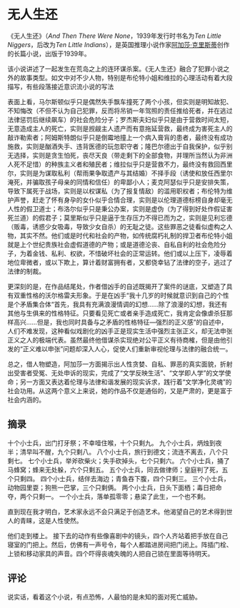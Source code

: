 # 无人生还

《无人生还》（*And Then There Were None*，1939年发行时书名为*Ten Little Niggers*，后改为*Ten Little Indians*），是英国推理小说作家[阿加莎·克里斯蒂](https://baike.baidu.com/item/阿加莎·克里斯蒂/977941?fromModule=lemma_inlink)创作的长篇小说，出版于1939年。

该小说讲述了一起发生在荒岛之上的连环谋杀案。《无人生还》融合了犯罪小说之外的故事类型。如文中对不少人物，特别是布伦特小姐和维拉的心理活动有着大段描写，有些段落接近意识流小说的写法



表面上看，马尔斯顿似乎只是偶然失手飘车撞死了两个小孩，但实则是明知故犯、不知悔改（不但不认为自己犯罪，反而将吊销一年驾照的责任推给死者，并在逃过法律惩罚后继续飙车）的社会危险分子；罗杰斯夫妇似乎只是由于营救时间太短，无意造成主人的死亡，实则是觊觎主人遗产而有意拖延营救，最终成为害死主人的敲诈勒索者；阿姆斯特朗似乎只是倒霉地撞上一个病入膏肓的患者，最终没有成功施救，实则是酗酒失手、违背医德的玩忽职守者；隆巴尔德出于自我保护，似乎别无选择，实则是贪生怕死，丧尽天良（带走剩下的全部食物，并理所当然认为非洲人死不足惜）的种族主义者和殖民者；维拉似乎只是营救不力，最终没有救回西里尔，实则是为谋取私利（帮雨果争取遗产与其结婚）不择手段（诱使和放任西里尔淹死，并骗取孩子母亲的同情和信任）的卑鄙小人；麦克阿瑟似乎只是安排失策，导致下属死于战场，实则是以权谋私（为了报复情敌）的滥用职权者；布伦特为维护声誉，赶走了怀有身孕的女仆似乎合情合理，实则是以伦理道德标榜自身却毫无人性的假卫道士；布洛尔似乎只是秉公办案，实则是虚伪（为了得到好处作假证害死兰道）的假君子；莫里斯似乎只是逼于生存压力不得已而为之，实则是见利忘德（贩毒，诱惑少女吸毒，导致少女自杀）的无耻之徒。这些罪恶之徒看似虚构之人物，其实不然。他们或是时代和社会的产物，如传统腐朽礼制的捍卫者布伦特小姐就是上个世纪贵族社会虚假道德的产物；或是道德沦丧、自私自利的社会危险分子，为着金钱、私利、权欲，不惜破坏社会的正常运转。他们或以上压下，凌辱着地位卑微者，或以下欺上，算计着财富拥有者，又都侥幸钻了法律的空子，逃过了法律的制裁。

更深刻的是，在作品结尾处，作者借凶手的自述既揭开了案件的谜底，又塑造了具有双重性格的沃尔格雷夫形象。于是在凶手“我十几岁的时候就意识到自己的个性是个矛盾集合体“首先，我具有充满浪漫情调的幻想……除了浪漫的幻想，我还有其他与生俱来的性格特征。只要看见死亡或者亲手造成死亡，我肯定会像虐杀狂那样高兴……但是，我也同时具备与之矛盾的性格特征—强烈的正义感”的自述中，人们不难发现，这种看似戏剧化的凶手正是现实生活中强烈主张正义，却无法申张正义之人的极端代表。虽然最终他借谋杀实现绝对公平正义有待商榷，但是由他引发的“正义难以申张”问题却深入人心，促使人们重新审视伦理与法律的融合统一。

总之，借人物塑造，阿加莎一方面揭示出人性贪婪、自私、罪恶的真实面貌，折射出受害者受冤、无处申诉的现实，完成了“文学反映生活”、“文学即人学”的文学使命；另一方面又表达着伦理与法律和谐发展的现实诉求，践行着“文学净化灵魂”的社会功用。从这两个意义上来说，她的作品不仅是通俗的，又是严肃的，更是富于社会内涵的。

## 摘录

十个小士兵，出门打牙祭；不幸噎住喉，十个只剩九。 九个小士兵，炳烛到夜半；清早叫不醒，九个只剩八。 八个小士兵，旅行到德文；流连不离去，八个只剩七。 七个小士兵，举斧砍柴火；失手砍掉头，七个只剩六。 六个小士兵，捅了马蜂窝；蜂来无处躲，六个只剩五。 五个小士兵，同去做律师；皇庭判了死，五个只剩四。 四个小士兵，结伴去海边；青鱼吞下腹，四个只剩三。 三个小士兵，动物园里耍；狗熊一巴掌，三个只剩俩。 两个小士兵，日头下面栖；毒日把命夺，两个只剩一。 一个小士兵，落单孤零零；悬梁了此生，一个也不剩。

直到现在我才明白，艺术家永远不会只满足于创造艺术。他渴望自己的艺术得到世人的青睐，这是人性使然。

他们走到楼上。 接下去的动作有些像喜剧中的镜头，四个人齐站着把手放在自己寝室的门把上。然后，仿佛有一声号令，每个人都踏进房间把门闭上。阵插门栓、上锁和移动家具的声音。四个吓得丧魂失魄的人把自己锁在里面等待明天。

## 评论

说实话，看着这个小说，有点恐怖，人最怕的是未知的面对死亡威胁。